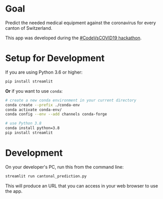 # Goal

Predict the needed medical equipment against the coronavirus for every canton of Switzerland.

This app was developed during the [#CodeVsCOVID19 hackathon](https://www.codevscovid19.org/).


# Setup for Development

If you are using Python 3.6 or higher:
```bash
pip install streamlit
```

**Or** if you want to use `conda`:
```bash
# create a new conda environment in your current directory
conda create --prefix ./conda-env
conda activate conda-env/
conda config --env --add channels conda-forge

# use Python 3.8
conda install python=3.8
pip install streamlit
```

# Development

On your developer's PC, run this from the command line:
```bash
streamlit run cantonal_prediction.py
```

This will produce an URL that you can access in your web browser to use the app.
